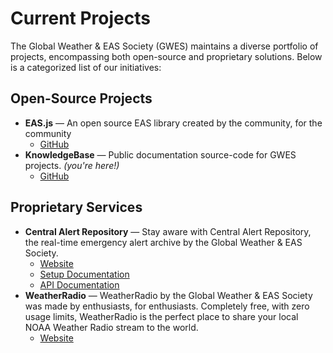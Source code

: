 # Current Projects

The Global Weather & EAS Society (GWES) maintains a diverse portfolio of projects, encompassing both open-source and
proprietary solutions. Below is a categorized list of our initiatives:

## Open-Source Projects

* **EAS.js** — An open source EAS library created by the community, for the community
  * [GitHub](https://github.com/GlobalEAS/EAS.js)
* **KnowledgeBase** — Public documentation source-code for GWES projects. *(you're here!)*
  * [GitHub](https://github.com/GlobalEAS/KnowledgeBase)

## Proprietary Services

* **Central Alert Repository** — Stay aware with Central Alert Repository, the real-time emergency alert archive by the
Global Weather & EAS Society.
  * [Website](https://alerts.globaleas.org/)
  * [Setup Documentation](CAR.md)
  * [API Documentation](https://alerts.globaleas.org/swagger/)
* **WeatherRadio** — WeatherRadio by the Global Weather & EAS Society was made by enthusiasts, for enthusiasts.
Completely free, with zero usage limits, WeatherRadio is the perfect place to share your local NOAA Weather Radio stream
to the world.
  * [Website](https://weatherradio.org/)

